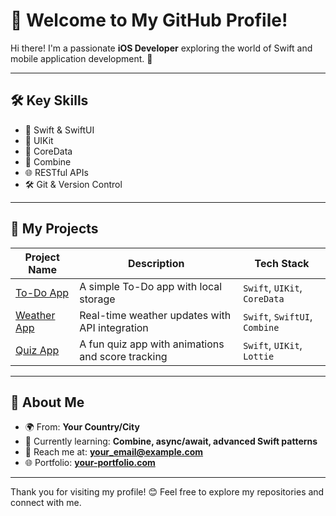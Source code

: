 # 👋 Welcome to My GitHub Profile!

Hi there! I'm a passionate **iOS Developer** exploring the world of Swift and mobile application development. 🚀 

---

## 🛠️ Key Skills
- 📱 Swift & SwiftUI
- 🎨 UIKit
- 💾 CoreData
- 🔗 Combine
- 🌐 RESTful APIs
- 🛠 Git & Version Control

---

## 📂 My Projects

| Project Name | Description | Tech Stack |
|--------------|-------------|------------|
| [To-Do App](#) | A simple To-Do app with local storage | `Swift`, `UIKit`, `CoreData` |
| [Weather App](#) | Real-time weather updates with API integration | `Swift`, `SwiftUI`, `Combine` |
| [Quiz App](#) | A fun quiz app with animations and score tracking | `Swift`, `UIKit`, `Lottie` |

---

## 🌟 About Me
- 🌍 From: **Your Country/City**
- 🎯 Currently learning: **Combine, async/await, advanced Swift patterns**
- 📧 Reach me at: **[your_email@example.com](mailto:your_email@example.com)**
- 🌐 Portfolio: **[your-portfolio.com](https://your-portfolio.com)**

---

Thank you for visiting my profile! 😊 Feel free to explore my repositories and connect with me.


